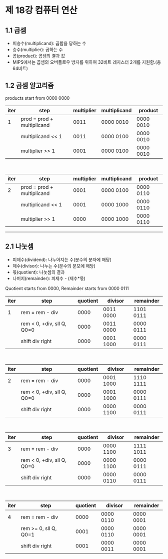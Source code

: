 # 제 18강 컴퓨터 연산 
## 1.1 곱셈
- 피승수(multiplicand): 곱함을 당하는 수 
- 승수(multiplier): 곱하는 수 
- 곱(product): 곱셈의 결과 값
- MIPS에서는 곱셈의 오버플로우 방지를 위하여 32비트 레지스터 2개를 지원함.(총 64비트)

## 1.2 곱셈 알고리즘 
products start from 0000 0000

| iter | step | multiplier | multiplicand | product |
|---|---|---|---|---|
| 1 | prod = prod + multiplicand | 0011 | 0000 0010 | 0000 0010 |
|| multiplicand << 1 | 0011 | 0000 0100 | 0000 0010 |
|| multiplier >> 1 | 0001 | 0000 0100 | 0000 0010 |

<br>

| iter | step | multiplier | multiplicand | product |
|---|---|---|---|---|
| 2 | prod = prod + multiplicand | 0001 | 0000 0100 | 0000 0110 |
|| multiplicand << 1 | 0001 | 0000 1000 | 0000 0110 |
|| multiplier >> 1 | 0000 | 0000 1000 | 0000 0110 |

---

## 2.1 나눗셈 
- 피제수(dividend): 나누어지는 수(분수의 분자에 해당)
- 제수(divisor): 나누는 수(분수의 분모에 해당)
- 몫(quotient): 나눗셈의 결과 
- 나머지(remainder): 피제수 - (제수*몫)

Quotient starts from 0000, Remainder starts from 0000 0111

| iter | step | quotient | divisor | remainder |
|---|---|---|---|---|
| 1 | rem = rem - div | 0000 | 0011 0000 | 1101 0111 |
| | rem < 0, +div, sll Q, Q0=0 | 0000 | 0011 0000 | 0000 0111 |
| | shift div right | 0000 | 0001 1000 | 0000 0111 |

<br>

| iter | step | quotient | divisor | remainder |
|---|---|---|---|---|
| 2 | rem = rem - div | 0000 | 0001 1000 | 1110 1111 |
| | rem < 0, +div, sll Q, Q0=0 | 0000 | 0001 1000 | 0000 0111 |
| | shift div right | 0000 | 0000 1100 | 0000 0111 |

<br>

| iter | step | quotient | divisor | remainder |
|---|---|---|---|---|
| 3 | rem = rem - div | 0000 | 0000 1100 | 1111 1011 |
| | rem < 0, +div, sll Q, Q0=0 | 0000 | 0000 1100 | 0000 0111 |
| | shift div right | 0000 | 0000 0110 | 0000 0111 |

<br>

| iter | step | quotient | divisor | remainder |
|---|---|---|---|---|
| 4 | rem = rem - div | 0000 | 0000 0110 | 0000 0001 |
| | rem >= 0, sll Q, Q0=1 | 0001 | 0000 0110 | 0000 0001 |
| | shift div right | 0001 | 0000 0011 | 0000 0001 |
